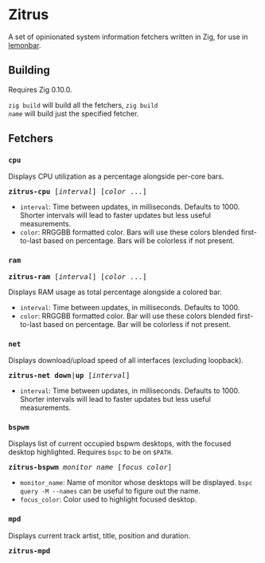 # Zitrus

A set of opinionated system information fetchers written in Zig, for use in
[lemonbar](https://github.com/LemonBoy/bar).

## Building

Requires Zig 0.10.0.

`zig build` will build all the fetchers, <code>zig build <i>name</i></code>
will build just the specified fetcher.

## Fetchers

### `cpu`

Displays CPU utilization as a percentage alongside per-core bars.

<pre><b>zitrus-cpu</b> [<i>interval</i>] [<i>color</i> ...]</pre>

- `interval`: Time between updates, in milliseconds. Defaults to 1000. Shorter
  intervals will lead to faster updates but less useful measurements.
- `color`: RRGGBB formatted color. Bars will use these colors blended
  first-to-last based on percentage. Bars will be colorless if not present.

### `ram`

<pre><b>zitrus-ram</b> [<i>interval</i>] [<i>color</i> ...]</pre>

Displays RAM usage as total percentage alongside a colored bar.

- `interval`: Time between updates, in milliseconds. Defaults to 1000.
- `color`: RRGGBB formatted color. Bar will use these colors blended
  first-to-last based on percentage. Bar will be colorless if not present.

### `net`

Displays download/upload speed of all interfaces (excluding loopback).

<pre><b>zitrus-net</b> <b>down</b>|<b>up</b> [<i>interval</i>]</pre>

- `interval`: Time between updates, in milliseconds. Defaults to 1000. Shorter
  intervals will lead to faster updates but less useful measurements.

### `bspwm`

Displays list of current occupied bspwm desktops, with the focused desktop
highlighted. Requires `bspc` to be on `$PATH`.

<pre><b>zitrus-bspwm</b> <i>monitor_name</i> [<i>focus_color</i>]</pre>

- `monitor_name`: Name of monitor whose desktops will be displayed. `bspc query
  -M --names` can be useful to figure out the name.
- `focus_color`: Color used to highlight focused desktop.

### `mpd`

Displays current track artist, title, position and duration.

<pre><b>zitrus-mpd</b></pre>
